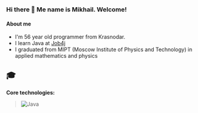 ### Hi there 👋 Me name is Mikhail. Welcome!

#### About me
* I'm 56 year old programmer from Krasnodar. 
* I learn Java at [Job4j](https://job4j.ru/)
* I graduated from MIPT (Moscow Institute of Physics and Technology) in applied mathematics and physics

:mortar_board:
-
<b>Core technologies:</b>

> ![Java](https://img.shields.io/badge/Java_-_%3E=_8-blue) 




<!--
**MishlMogMish/MishlMogMish** is a ✨ _special_ ✨ repository because its `README.md` (this file) appears on your GitHub profile.

Here are some ideas to get you started:

- 🔭 I’m currently working on ...
- 🌱 I’m currently learning ...
- 👯 I’m looking to collaborate on ...
- 🤔 I’m looking for help with ...
- 💬 Ask me about ...
- 📫 How to reach me: ...
- 😄 Pronouns: ...
- ⚡ Fun fact: ...
-->

